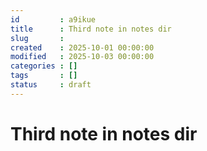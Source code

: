 ```yaml
---
id         : a9ikue
title      : Third note in notes dir
slug       : 
created    : 2025-10-01 00:00:00
modified   : 2025-10-03 00:00:00
categories : []
tags       : []
status     : draft
---
```


# Third note in notes dir


